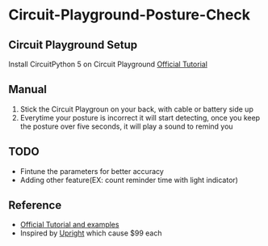 # Circuit-Playground-Posture-Check
## Circuit Playground Setup
Install CircuitPython 5 on Circuit Playground [Official Tutorial](https://learn.adafruit.com/welcome-to-circuitpython/installing-circuitpython)
## Manual
1. Stick the Circuit Playgroun on your back, with cable or battery side up
2. Everytime your posture is incorrect it will start detecting, once you keep the posture over five seconds, it will play a sound to remind you
## TODO
- Fintune the parameters for better accuracy
- Adding other feature(EX: count reminder time with light indicator)
## Reference
- [Official Tutorial and examples](https://learn.adafruit.com/circuitpython-made-easy-on-circuit-playground-express/acceleration)
- Inspired by [Upright](https://www.uprightpose.com/) which cause $99 each